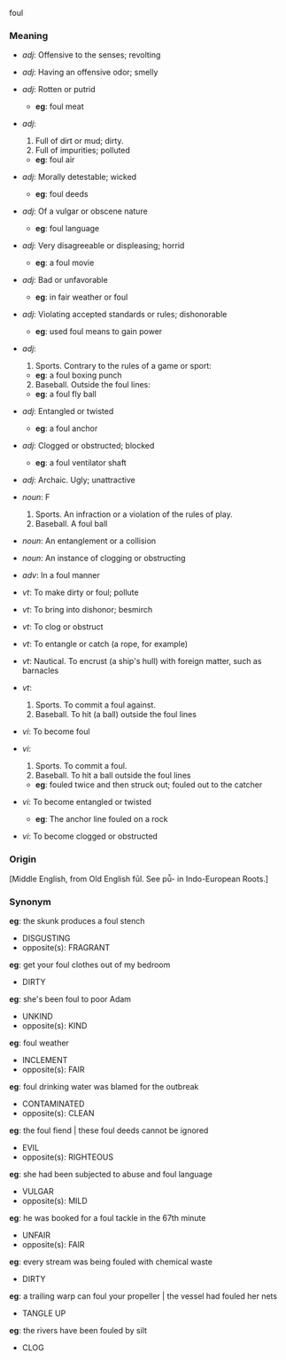 foul
### Meaning
+ _adj_: Offensive to the senses; revolting
+ _adj_: Having an offensive odor; smelly
+ _adj_: Rotten or putrid
    + __eg__: foul meat
+ _adj_: 
   1. Full of dirt or mud; dirty.
   2. Full of impurities; polluted
    + __eg__: foul air
+ _adj_: Morally detestable; wicked
    + __eg__: foul deeds
+ _adj_: Of a vulgar or obscene nature
    + __eg__: foul language
+ _adj_: Very disagreeable or displeasing; horrid
    + __eg__: a foul movie
+ _adj_: Bad or unfavorable
    + __eg__: in fair weather or foul
+ _adj_: Violating accepted standards or rules; dishonorable
    + __eg__: used foul means to gain power
+ _adj_: 
   1. Sports. Contrary to the rules of a game or sport:
    + __eg__: a foul boxing punch
   2. Baseball. Outside the foul lines:
    + __eg__: a foul fly ball
+ _adj_: Entangled or twisted
    + __eg__: a foul anchor
+ _adj_: Clogged or obstructed; blocked
    + __eg__: a foul ventilator shaft
+ _adj_: Archaic. Ugly; unattractive

+ _noun_: F 
   1. Sports. An infraction or a violation of the rules of play.
   2. Baseball. A foul ball
+ _noun_: An entanglement or a collision
+ _noun_: An instance of clogging or obstructing

+ _adv_: In a foul manner

+ _vt_: To make dirty or foul; pollute
+ _vt_: To bring into dishonor; besmirch
+ _vt_: To clog or obstruct
+ _vt_: To entangle or catch (a rope, for example)
+ _vt_: Nautical. To encrust (a ship's hull) with foreign matter, such as barnacles
+ _vt_: 
   1. Sports. To commit a foul against.
   2. Baseball. To hit (a ball) outside the foul lines
+ _vi_: To become foul
+ _vi_: 
   1. Sports. To commit a foul.
   2. Baseball. To hit a ball outside the foul lines
    + __eg__: fouled twice and then struck out; fouled out to the catcher
+ _vi_: To become entangled or twisted
    + __eg__: The anchor line fouled on a rock
+ _vi_: To become clogged or obstructed

### Origin

[Middle English, from Old English fūl. See pū̆- in Indo-European Roots.]

### Synonym

__eg__: the skunk produces a foul stench

+ DISGUSTING
+ opposite(s): FRAGRANT

__eg__: get your foul clothes out of my bedroom

+ DIRTY

__eg__: she's been foul to poor Adam

+ UNKIND
+ opposite(s): KIND

__eg__: foul weather

+ INCLEMENT
+ opposite(s): FAIR

__eg__: foul drinking water was blamed for the outbreak

+ CONTAMINATED
+ opposite(s): CLEAN

__eg__: the foul fiend | these foul deeds cannot be ignored

+ EVIL
+ opposite(s): RIGHTEOUS

__eg__: she had been subjected to abuse and foul language

+ VULGAR
+ opposite(s): MILD

__eg__: he was booked for a foul tackle in the 67th minute

+ UNFAIR
+ opposite(s): FAIR

__eg__: every stream was being fouled with chemical waste

+ DIRTY

__eg__: a trailing warp can foul your propeller | the vessel had fouled her nets

+ TANGLE UP

__eg__: the rivers have been fouled by silt

+ CLOG 


